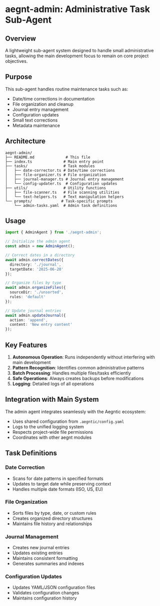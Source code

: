 # aegnt-admin: Administrative Task Sub-Agent

## Overview
A lightweight sub-agent system designed to handle small administrative tasks, allowing the main development focus to remain on core project objectives.

## Purpose
This sub-agent handles routine maintenance tasks such as:
- Date/time corrections in documentation
- File organization and cleanup
- Journal entry management
- Configuration updates
- Small text corrections
- Metadata maintenance

## Architecture

```
aegnt-admin/
├── README.md              # This file
├── index.ts              # Main entry point
├── tasks/                # Task modules
│   ├── date-corrector.ts # Date/time corrections
│   ├── file-organizer.ts # File organization
│   ├── journal-manager.ts # Journal entry management
│   └── config-updater.ts  # Configuration updates
├── utils/                # Utility functions
│   ├── file-scanner.ts   # File scanning utilities
│   └── text-helpers.ts   # Text manipulation helpers
└── prompts/             # Task-specific prompts
    └── admin-tasks.yaml  # Admin task definitions
```

## Usage

```typescript
import { AdminAgent } from './aegnt-admin';

// Initialize the admin agent
const admin = new AdminAgent();

// Correct dates in a directory
await admin.correctDates({
  directory: './journal',
  targetDate: '2025-06-20'
});

// Organize files by type
await admin.organizeFiles({
  sourceDir: './unsorted',
  rules: 'default'
});

// Update journal entries
await admin.updateJournal({
  action: 'append',
  content: 'New entry content'
});
```

## Key Features

1. **Autonomous Operation**: Runs independently without interfering with main development
2. **Pattern Recognition**: Identifies common administrative patterns
3. **Batch Processing**: Handles multiple files/tasks efficiently
4. **Safe Operations**: Always creates backups before modifications
5. **Logging**: Detailed logs of all operations

## Integration with Main System

The admin agent integrates seamlessly with the Aegntic ecosystem:
- Uses shared configuration from `.aegntic/config.yaml`
- Logs to the unified logging system
- Respects project-wide file permissions
- Coordinates with other aegnt modules

## Task Definitions

### Date Correction
- Scans for date patterns in specified formats
- Updates to target date while preserving context
- Handles multiple date formats (ISO, US, EU)

### File Organization
- Sorts files by type, date, or custom rules
- Creates organized directory structures
- Maintains file history and relationships

### Journal Management
- Creates new journal entries
- Updates existing entries
- Maintains consistent formatting
- Generates summaries and indexes

### Configuration Updates
- Updates YAML/JSON configuration files
- Validates configuration changes
- Maintains configuration history